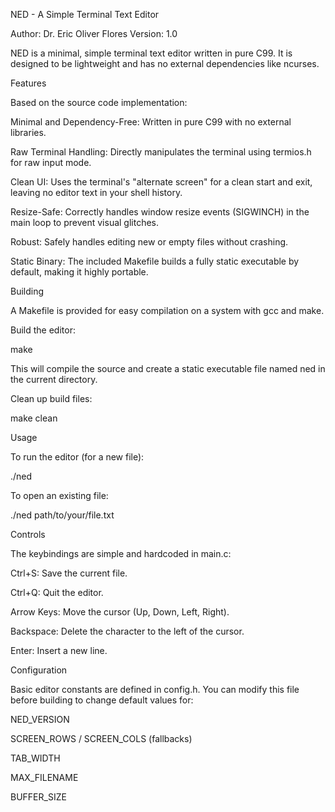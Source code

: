 NED - A Simple Terminal Text Editor

Author: Dr. Eric Oliver Flores
Version: 1.0

NED is a minimal, simple terminal text editor written in pure C99. It is designed to be lightweight and has no external dependencies like ncurses.

Features

Based on the source code implementation:

Minimal and Dependency-Free: Written in pure C99 with no external libraries.

Raw Terminal Handling: Directly manipulates the terminal using termios.h for raw input mode.

Clean UI: Uses the terminal's "alternate screen" for a clean start and exit, leaving no editor text in your shell history.

Resize-Safe: Correctly handles window resize events (SIGWINCH) in the main loop to prevent visual glitches.

Robust: Safely handles editing new or empty files without crashing.

Static Binary: The included Makefile builds a fully static executable by default, making it highly portable.

Building

A Makefile is provided for easy compilation on a system with gcc and make.

Build the editor:

make


This will compile the source and create a static executable file named ned in the current directory.

Clean up build files:

make clean


Usage

To run the editor (for a new file):

./ned


To open an existing file:

./ned path/to/your/file.txt


Controls

The keybindings are simple and hardcoded in main.c:

Ctrl+S: Save the current file.

Ctrl+Q: Quit the editor.

Arrow Keys: Move the cursor (Up, Down, Left, Right).

Backspace: Delete the character to the left of the cursor.

Enter: Insert a new line.

Configuration

Basic editor constants are defined in config.h. You can modify this file before building to change default values for:

NED_VERSION

SCREEN_ROWS / SCREEN_COLS (fallbacks)

TAB_WIDTH

MAX_FILENAME

BUFFER_SIZE
